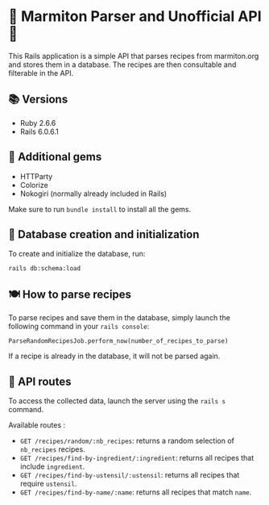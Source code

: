

# 🍴 Marmiton Parser and Unofficial API 🍲

This Rails application is a simple API that parses recipes from marmiton.org and stores them in a database. The recipes are then consultable and filterable in the API.

## 📚 Versions

- Ruby 2.6.6
- Rails 6.0.6.1

## 💎 Additional gems

- HTTParty
- Colorize
- Nokogiri (normally already included in Rails)

Make sure to run `bundle install` to install all the gems.

## 💾 Database creation and initialization

To create and initialize the database, run:

```
rails db:schema:load 
```

## 🍽️ How to parse recipes

To parse recipes and save them in the database, simply launch the following command in your `rails console`:

```
ParseRandomRecipesJob.perform_now(number_of_recipes_to_parse)
```

If a recipe is already in the database, it will not be parsed again.

## 🍲 API routes

To access the collected data, launch the server using the `rails s` command. 

Available routes :
- `GET /recipes/random/:nb_recipes`: returns a random selection of `nb_recipes` recipes.
- `GET /recipes/find-by-ingredient/:ingredient`: returns all recipes that include `ingredient`.
- `GET /recipes/find-by-ustensil/:ustensil`: returns all recipes that require `ustensil`.
- `GET /recipes/find-by-name/:name`: returns all recipes that match `name`.
